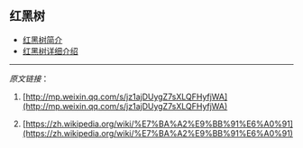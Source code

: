 ## 红黑树

- [红黑树简介](http://mp.weixin.qq.com/s/jz1ajDUygZ7sXLQFHyfjWA)
- [红黑树详细介绍](https://zh.wikipedia.org/wiki/%E7%BA%A2%E9%BB%91%E6%A0%91)

---

_原文链接_：

1. [http://mp.weixin.qq.com/s/jz1ajDUygZ7sXLQFHyfjWA](http://mp.weixin.qq.com/s/jz1ajDUygZ7sXLQFHyfjWA)

2. [https://zh.wikipedia.org/wiki/%E7%BA%A2%E9%BB%91%E6%A0%91](https://zh.wikipedia.org/wiki/%E7%BA%A2%E9%BB%91%E6%A0%91)
